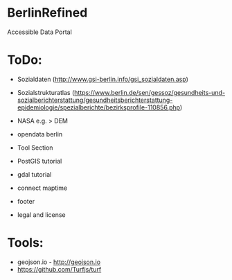 # BerlinRefined
Accessible Data Portal


# ToDo:

- Sozialdaten (http://www.gsi-berlin.info/gsi_sozialdaten.asp)
- Sozialstrukturatlas (https://www.berlin.de/sen/gessoz/gesundheits-und-sozialberichterstattung/gesundheitsberichterstattung-epidemiologie/spezialberichte/bezirksprofile-110856.php)

- NASA
    e.g. > DEM

- opendata berlin

- Tool Section

- PostGIS tutorial

- gdal tutorial

- connect maptime

- footer

- legal and license

# Tools:
- geojson.io - http://geojson.io
- https://github.com/Turfjs/turf
